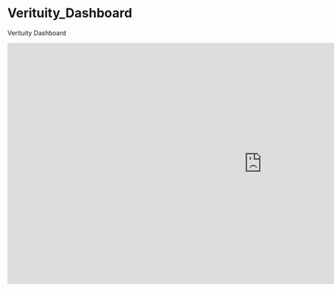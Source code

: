 # Verituity_Dashboard
Verituity Dashboard
<iframe title="US states with highest claim amounts - Max age by country" width="1140" height="541.25" src="https://app.powerbi.com/reportEmbed?reportId=51fff20b-5152-4403-9f5f-62c48b0ea96c&autoAuth=true&ctid=3664e6fa-47bd-45a6-9670-8c4f080f8ca6&config=eyJjbHVzdGVyVXJsIjoiaHR0cHM6Ly93YWJpLXVzLW5vcnRoLWNlbnRyYWwtaC1wcmltYXJ5LXJlZGlyZWN0LmFuYWx5c2lzLndpbmRvd3MubmV0LyJ9" frameborder="0" allowFullScreen="true">
</iframe>

